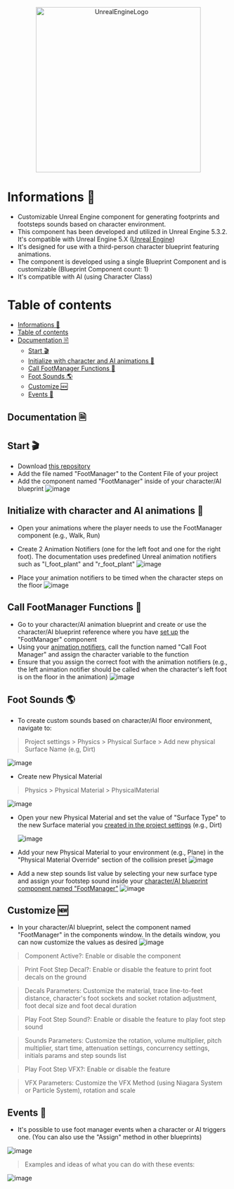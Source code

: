 <p align="center">
  <img alt="UnrealEngineLogo" src="https://cdn2.unrealengine.com/ue-logo-stacked-unreal-engine-w-677x545-fac11de0943f.png" width="375px">
</p>

# Informations 📜
- Customizable Unreal Engine component for generating footprints and footsteps sounds based on character environment.
- This component has been developed and utilized in Unreal Engine 5.3.2. It's compatible with Unreal Engine 5.X ([Unreal Engine](https://www.unrealengine.com/))
- It's designed for use with a third-person character blueprint featuring animations.
- The component is developed using a single Blueprint Component and is customizable (Blueprint Component count: 1)
- It's compatible with AI (using Character Class)

# Table of contents

- [Informations 📜](#informations-)
- [Table of contents](#table-of-contents)
- [Documentation 🗎](#documentation-)
  - [Start 🎬](#start-)
  - [Initialize with character and AI animations 🧝](#initialize-with-character-and-ai-animations-)
  - [Call FootManager Functions 📲](#call-footmanager-functions-)
  - [Foot Sounds 🌎](#foot-sounds-)
  - [Customize 🆕](#customize-)
  - [Events 🎫](#events-)

## Documentation 🗎

## Start 🎬
- Download [this repository](https://github.com/17mylan/FootManagerComponent/)
- Add the file named "FootManager" to the Content File of your project
- Add the component named "FootManager" inside of your character/AI blueprint ![image](https://github.com/17mylan/FootManagerComponent/assets/89989070/00bd509f-4441-49b8-ac5b-1f599bad335d)
  
## Initialize with character and AI animations 🧝
- Open your animations where the player needs to use the FootManager component (e.g., Walk, Run)
- Create 2 Animation Notifiers (one for the left foot and one for the right foot). The documentation uses predefined Unreal animation notifiers such as "l_foot_plant" and "r_foot_plant" 
![image](https://github.com/17mylan/FootManagerComponent/assets/89989070/2d6411ba-c17b-4d7e-b440-10a6e369515d)

- Place your animation notifiers to be timed when the character steps on the floor
![image](https://github.com/17mylan/FootManagerComponent/assets/89989070/753fc2dd-1297-43a1-a2a3-f031dc7b81b0)

## Call FootManager Functions 📲
- Go to your character/AI animation blueprint and create or use the character/AI blueprint reference where you have [set up](#start-) the "FootManager" component
- Using your [animation notifiers](#initialize-with-character-animations-), call the function named "Call Foot Manager" and assign the character variable to the function
- Ensure that you assign the correct foot with the animation notifiers (e.g., the left animation notifier should be called when the character's left foot is on the floor in the animation)
![image](https://github.com/17mylan/FootManagerComponent/assets/89989070/999bf482-d69d-4a77-af24-2b4a24ce9923)

## Foot Sounds 🌎
- To create custom sounds based on character/AI floor environment, navigate to:
> Project settings > Physics > Physical Surface > Add new physical Surface Name (e.g, Dirt)

  ![image](https://github.com/17mylan/FootManagerComponent/assets/89989070/a20bce4d-515a-4ac1-97d5-803acc5ce005)

- Create new Physical Material
> Physics > Physical Material > PhysicalMaterial

  ![image](https://github.com/17mylan/FootManagerComponent/assets/89989070/4fb773ad-56c7-4515-9cc7-085c142396dd)

- Open your new Physical Material and set the value of "Surface Type" to the new Surface material you [created in the project settings](#foot-sounds-) (e.g., Dirt)

  ![image](https://github.com/17mylan/FootManagerComponent/assets/89989070/c3f7cc28-8a84-4cb3-a562-2b8b1bc14864)

- Add your new Physical Material to your environment (e.g., Plane) in the "Physical Material Override" section of the collision preset
![image](https://github.com/17mylan/FootManagerComponent/assets/89989070/2b3e7ce3-9969-4670-a7e6-aa73f02a0ed3)

- Add a new step sounds list value by selecting your new surface type and assign your footstep sound inside your [character/AI blueprint component named "FootManager"](#start-)
![image](https://github.com/17mylan/FootManagerComponent/assets/89989070/74f00a04-8a7a-4b14-a04b-5452f7971726)

## Customize 🆕
- In your character/AI blueprint, select the component named "FootManager" in the components window. In the details window, you can now customize the values as desired
![image](https://github.com/17mylan/FootManagerComponent/assets/89989070/68669e82-0db6-4260-af95-1f915c67bbe1)

> Component Active?: Enable or disable the component

> Print Foot Step Decal?: Enable or disable the feature to print foot decals on the ground

> Decals Parameters: Customize the material, trace line-to-feet distance, character's foot sockets and socket rotation adjustment, foot decal size and foot decal duration

> Play Foot Step Sound?: Enable or disable the feature to play foot step sound

> Sounds Parameters: Customize the rotation, volume multiplier, pitch multiplier, start time, attenuation settings, concurrency settings, initials params and step sounds list

> Play Foot Step VFX?: Enable or disable the feature

> VFX Parameters: Customize the VFX Method (using Niagara System or Particle System), rotation and scale

## Events 🎫
- It's possible to use foot manager events when a character or AI triggers one. (You can also use the "Assign" method in other blueprints)

![image](https://github.com/17mylan/FootManagerComponent/assets/89989070/b1bc09f4-f0fc-493b-bc78-c0f8233caec7)

> Examples and ideas of what you can do with these events:

![image](https://github.com/17mylan/FootManagerComponent/assets/89989070/31aa6409-d818-4964-aefe-d6603c312567)

